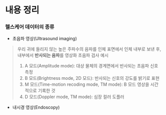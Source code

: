 # 내용 정리

### 헬스케어 데이터의 종류

* 초음파 영상(Ultrasound imaging)
> 우리 귀에 들리지 않는 높은 주파수의 음파를 인체 표면에서 인체 내부로 보낸 후, 내부에서 **반사되는 음파**를 영상화
> 초음파 검사 예시
> 1. A 모드(Amplitude mode): 대상 물체의 경계면에서 반사되는 초음파 신호 측정
> 2. B 모드(Brightness mode, 2D 모드): 반사되는 신호의 강도를 밝기로 표현
> 3. M 모드(Time-motion recoding mode, TM mode): B 모드 영상을 시간적으로 기록한 것
> 4. D 모드(Doppler mode, TM mode): 심장 컬러 도플러

* 내시경 영상(Endoscopy)
